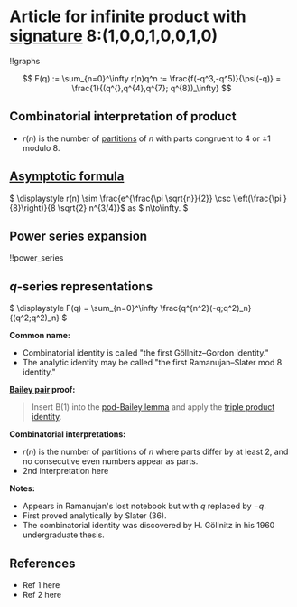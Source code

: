 # Article for infinite product with [signature](../product_signature.html) 8:(1,0,0,1,0,0,1,0)

!!graphs

$$ F(q) := \sum_{n=0}^\infty r(n)q^n := \frac{f(-q^3,-q^5)}{\psi(-q)} = \frac{1}{(q^{},q^{4},q^{7}; q^{8})_\infty} $$

## Combinatorial interpretation of product

- $r(n)$ is the number of [partitions](../partitions.html#integer_partitions) of $n$ with parts congruent to 4 or $\pm 1$ modulo 8.

## [Asymptotic formula](../asymptotics.html)

$ \displaystyle r(n) \sim \frac{e^{\frac{\pi  \sqrt{n}}{2}} \csc \left(\frac{\pi }{8}\right)}{8 \sqrt{2} n^{3/4}}$ as $ n\to\infty. $

## Power series expansion

!!power_series

## $q$-series representations

$ \displaystyle F(q) = \sum_{n=0}^\infty \frac{q^{n^2}(-q;q^2)_n}{(q^2;q^2)_n} $

**Common name:** 
- Combinatorial identity is called "the first Göllnitz–Gordon identity."
- The analytic identity may be called "the first Ramanujan–Slater mod 8 identity."

**[Bailey pair](../Bailey_pairs.html) proof:**
> Insert B(1) into the [pod-Bailey lemma](../bailey_pairs.html#pod_Bailey_lemma) and apply the [triple product identity](../q-series.html#triple_product).

**Combinatorial interpretations:**
- $r(n)$ is the number of partitions of $n$ where parts differ by at least $2$, and no consecutive even numbers appear as parts.
- 2nd interpretation here
    
**Notes:**
- Appears in Ramanujan's lost notebook but with $q$ replaced by $-q$.
- First proved analytically by Slater (36).
- The combinatorial identity was discovered by H. Göllnitz in his 1960 undergraduate thesis.

## References
- Ref 1 here
- Ref 2 here

